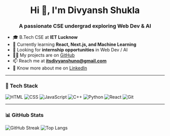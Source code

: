 <h1 align="center">Hi 👋, I'm Divyansh Shukla</h1>
<h3 align="center">A passionate CSE undergrad exploring Web Dev & AI</h3>

- 🎓 B.Tech CSE at **IET Lucknow**
- 🌱 Currently learning **React, Next.js, and Machine Learning**
- 💼 Looking for **internship opportunities** in Web Dev / AI
- 👨‍💻 My projects are on [GitHub](https://github.com/itsdivyanshuno)
- 📫 Reach me at **itsdivyanshuno@gmail.com**
- 📄 Know more about me on [LinkedIn](https://www.linkedin.com/in/itsdivyanshuno/)

---

### 🚀 Tech Stack
![HTML](https://img.shields.io/badge/html5-%23E34F26.svg?&style=flat&logo=html5)
![CSS](https://img.shields.io/badge/css3-%231572B6.svg?&style=flat&logo=css3)
![JavaScript](https://img.shields.io/badge/javascript-%23323330.svg?&style=flat&logo=javascript)
![C++](https://img.shields.io/badge/C++-00599C?style=flat&logo=c%2B%2B)
![Python](https://img.shields.io/badge/Python-3670A0?style=flat&logo=python)
![React](https://img.shields.io/badge/react-%2320232a.svg?style=flat&logo=react)
![Git](https://img.shields.io/badge/git-%23F05033.svg?style=flat&logo=git)

---

### 📊 GitHub Stats
![GitHub Streak](https://streak-stats.demolab.com/?user=itsdivyanshuno&theme=default)
![Top Langs](https://github-readme-stats.vercel.app/api/top-langs/?username=itsdivyanshuno&layout=compact)
